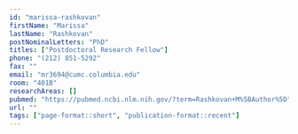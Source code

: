 ```yaml
---
id: "marissa-rashkovan"
firstName: "Marissa"
lastName: "Rashkovan"
postNominalLetters: "PhD"
titles: ["Postdoctoral Research Fellow"]
phone: "(212) 851-5292"
fax: ""
email: "mr3694@cumc.columbia.edu"
room: "401B"
researchAreas: []
pubmed: "https://pubmed.ncbi.nlm.nih.gov/?term=Rashkovan+M%5BAuthor%5D"
url: ""
tags: ["page-format::short", "publication-format::recent"]
---
```

